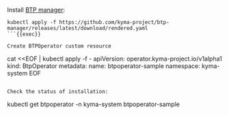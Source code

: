 Install [BTP manager](https://github.com/kyma-project/btp-manager):
```
kubectl apply -f https://github.com/kyma-project/btp-manager/releases/latest/download/rendered.yaml
```{{exec}}

Create BTPOperator custom resource
```
cat <<EOF | kubectl apply -f -
apiVersion: operator.kyma-project.io/v1alpha1
kind: BtpOperator
metadata:
  name: btpoperator-sample
  namespace: kyma-system
EOF
```{{exec}}

Check the status of installation:
```
kubectl get btpoperator -n kyma-system btpoperator-sample
```{{exec}}
